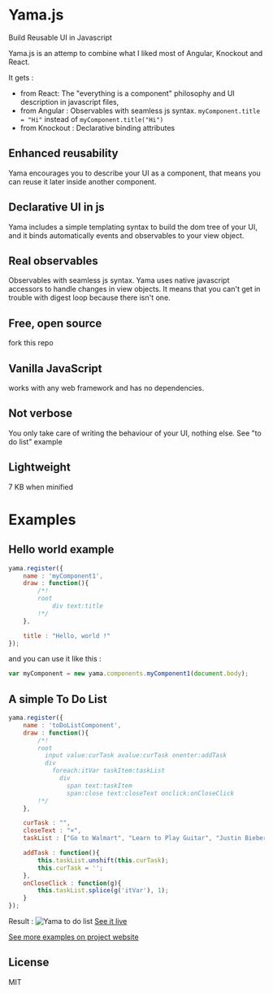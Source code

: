Yama.js
=======

Build Reusable UI in Javascript

Yama.js is an attemp to combine what I liked most of Angular, Knockout and React.

It gets :
  - from React: The "everything is a component" philosophy and UI description in javascript files,
  - from Angular : Observables with seamless js syntax. `myComponent.title = "Hi"` instead of `myComponent.title("Hi")`
  - from Knockout : Declarative binding attributes

Enhanced reusability
--------------------
Yama encourages you to describe your UI as a component, that means you can reuse it later inside another component.

Declarative UI in js
--------------------
Yama includes a simple templating syntax to build the dom tree of your UI, and it binds automatically events and observables to your view object.

Real observables
----------------
Observables with seamless js syntax. Yama uses native javascript accessors to handle changes in view objects. It means that you can't get in trouble with digest loop because there isn't one.

Free, open source
-----------------
fork this repo

Vanilla JavaScript
------------------
works with any web framework and has no dependencies.

Not verbose
-----------
You only take care of writing the behaviour of your UI, nothing else. See "to do list" example

Lightweight
-----------
7 KB when minified


Examples
========

Hello world example
-------------------
```js
yama.register({
    name : 'myComponent1',
    draw : function(){
        /*!
        root
            div text:title
        !*/
    },

    title : "Hello, world !"
});
```
and you can use it like this :
```js
var myComponent = new yama.components.myComponent1(document.body);
```

A simple To Do List
-------------------
```js
yama.register({
    name : 'toDoListComponent',
    draw : function(){
        /*!
        root
          input value:curTask avalue:curTask onenter:addTask
          div
            foreach:itVar taskItem:taskList
              div
                span text:taskItem
                span:close text:closeText onclick:onCloseClick
        !*/
    },

    curTask : "",
    closeText : "×",
    taskList : ["Go to Walmart", "Learn to Play Guitar", "Justin Bieber concert"],

    addTask : function(){
        this.taskList.unshift(this.curTask);
        this.curTask = '';
    },
    onCloseClick : function(g){
        this.taskList.splice(g('itVar'), 1);
    }
});
```

Result :
![Yama to do list](http://i.imgur.com/MWPDark.png "Yama to do list example")
[See it live](http://celebio.github.io/Yama.js/#simpletodo)



[See more examples on project website](http://celebio.github.io/Yama.js/)


License
----

MIT

